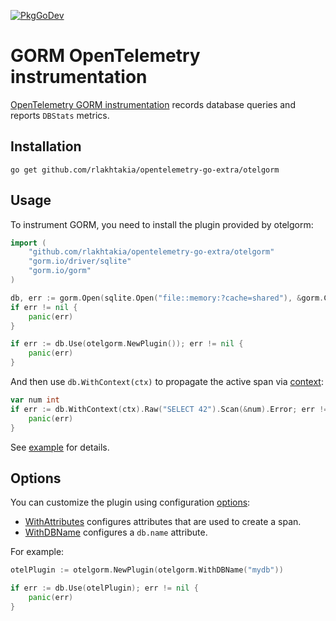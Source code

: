 [![PkgGoDev](https://pkg.go.dev/badge/github.com/rlakhtakia/opentelemetry-go-extra/otelgorm)](https://pkg.go.dev/github.com/rlakhtakia/opentelemetry-go-extra/otelgorm)

# GORM OpenTelemetry instrumentation

[OpenTelemetry GORM instrumentation](https://uptrace.dev/get/instrument/opentelemetry-gorm.html)
records database queries and reports `DBStats` metrics.

## Installation

```shell
go get github.com/rlakhtakia/opentelemetry-go-extra/otelgorm
```

## Usage

To instrument GORM, you need to install the plugin provided by otelgorm:

```go
import (
	"github.com/rlakhtakia/opentelemetry-go-extra/otelgorm"
	"gorm.io/driver/sqlite"
	"gorm.io/gorm"
)

db, err := gorm.Open(sqlite.Open("file::memory:?cache=shared"), &gorm.Config{})
if err != nil {
	panic(err)
}

if err := db.Use(otelgorm.NewPlugin()); err != nil {
	panic(err)
}
```

And then use `db.WithContext(ctx)` to propagate the active span via
[context](https://uptrace.dev/opentelemetry/go-tracing.html#context):

```go
var num int
if err := db.WithContext(ctx).Raw("SELECT 42").Scan(&num).Error; err != nil {
	panic(err)
}
```

See [example](/example/) for details.

## Options

You can customize the plugin using configuration
[options](https://pkg.go.dev/github.com/rlakhtakia/opentelemetry-go-extra/otelgorm#Option):

- [WithAttributes](https://pkg.go.dev/github.com/rlakhtakia/opentelemetry-go-extra/otelgorm#WithAttributes)
  configures attributes that are used to create a span.
- [WithDBName](https://pkg.go.dev/github.com/rlakhtakia/opentelemetry-go-extra/otelgorm#WithDBName)
  configures a `db.name` attribute.

For example:

```go
otelPlugin := otelgorm.NewPlugin(otelgorm.WithDBName("mydb"))

if err := db.Use(otelPlugin); err != nil {
	panic(err)
}
```
